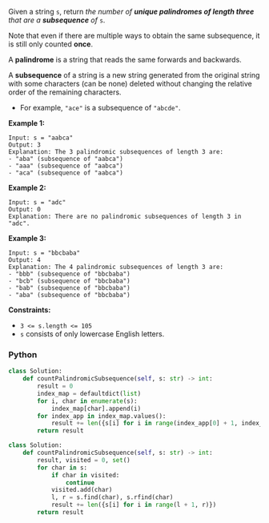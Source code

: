 Given a string  `s`, return  _the number of  **unique palindromes of length three**  that are a  **subsequence**
of_ `s`.

Note that even if there are multiple ways to obtain the same subsequence, it is still only counted  **once**.

A  **palindrome**  is a string that reads the same forwards and backwards.

A  **subsequence**  of a string is a new string generated from the original string with some characters (can be none)
deleted without changing the relative order of the remaining characters.

- For example,  `"ace"`  is a subsequence of  `"abcde"`.

**Example 1:**

```
Input: s = "aabca"
Output: 3
Explanation: The 3 palindromic subsequences of length 3 are:
- "aba" (subsequence of "aabca")
- "aaa" (subsequence of "aabca")
- "aca" (subsequence of "aabca")
```

**Example 2:**

```
Input: s = "adc"
Output: 0
Explanation: There are no palindromic subsequences of length 3 in "adc".
```

**Example 3:**

```
Input: s = "bbcbaba"
Output: 4
Explanation: The 4 palindromic subsequences of length 3 are:
- "bbb" (subsequence of "bbcbaba")
- "bcb" (subsequence of "bbcbaba")
- "bab" (subsequence of "bbcbaba")
- "aba" (subsequence of "bbcbaba")
```

**Constraints:**

- `3 <= s.length <= 105`
- `s`  consists of only lowercase English letters.

### Python

```python
class Solution:
    def countPalindromicSubsequence(self, s: str) -> int:
        result = 0
        index_map = defaultdict(list)
        for i, char in enumerate(s):
            index_map[char].append(i)
        for index_app in index_map.values():
            result += len({s[i] for i in range(index_app[0] + 1, index_app[-1])})
        return result
```

```python
class Solution:
    def countPalindromicSubsequence(self, s: str) -> int:
        result, visited = 0, set()
        for char in s:
            if char in visited:
                continue
            visited.add(char)
            l, r = s.find(char), s.rfind(char)
            result += len({s[i] for i in range(l + 1, r)})
        return result
```